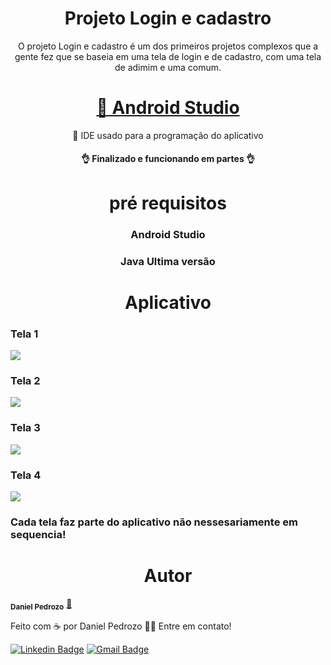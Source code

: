 <h1 align="center">Projeto Login e cadastro</h1>
<p align="center">O projeto Login e cadastro é um dos primeiros projetos complexos que a gente fez que se baseia em uma tela de login e de cadastro, com uma tela de adimim e uma comum. </p>
<h1 align="center">
    <a href="https://developer.android.com/studio">🔗 Android Studio</a> 
</h1>
<p align="center">🚀 IDE usado para a programação do aplicativo</p>

<h4 align="center"> 👌 Finalizado e funcionando em partes 👌 </h4>
<h1 align="center"> pré requisitos </h1>

<h3 align="center"> Android Studio </h3>
<h3 align="center"> Java Ultima versão </h3>

<h1 align="center"> Aplicativo </h1>

<h3> Tela 1 </h3>
<img src="https://user-images.githubusercontent.com/102592017/234562017-6e5c17b4-2c6f-454f-9ab8-1bc20a193055.png">

<h3> Tela 2 </h3>
<img src="https://user-images.githubusercontent.com/102592017/234562091-3a35c383-de5e-4357-b77a-0e8b930dbb77.png">

<h3> Tela 3 </h3>
<img src="https://user-images.githubusercontent.com/102592017/234562168-e1b6fbe5-3feb-405b-8f52-adf5be2c63ad.png">

<h3> Tela 4 </h3>
<img src="https://user-images.githubusercontent.com/102592017/234562229-570558fd-3aff-49b7-b257-648b00dc85a9.png">

<h3> Cada tela faz parte do aplicativo não nessesariamente em sequencia! </h3>

<h1 align="center"> Autor </h1>

 <sub><b>Daniel Pedrozo</b></sub></a> <a href="https://blog.rocketseat.com.br/author/thiago//" title="Rocketseat">🚀</a>


Feito com ☕ por Daniel Pedrozo 👋🏽 Entre em contato!

[![Linkedin Badge](https://img.shields.io/badge/-Daniel-blue?style=flat-square&logo=Linkedin&logoColor=white&link=https://www.linkedin.com/in/daniel-pedrozo-251a5025b/)](https://www.linkedin.com/in/daniel-pedrozo-251a5025b/) 
[![Gmail Badge](https://img.shields.io/badge/-daniel.pedrozo8266gmail.com-c14438?style=flat-square&logo=Gmail&logoColor=white&link=mailto:daniel.pedrozo8266@gmail.com)](mailto:daniel.pedrozo8266@gmail.com)

